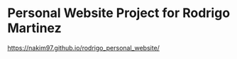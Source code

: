 # Personal Website Project for Rodrigo Martinez 

https://nakim97.github.io/rodrigo_personal_website/
